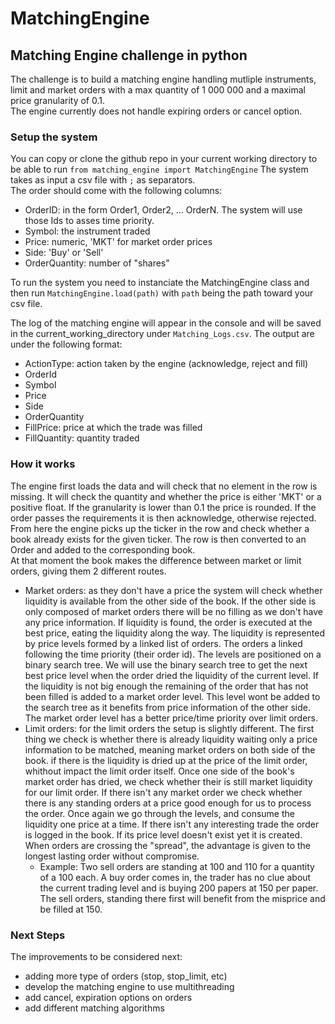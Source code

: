 # MatchingEngine
## Matching Engine challenge in python
The challenge is to build a matching engine handling mutliple instruments, limit and market orders with a max quantity of 1 000 000 and a maximal price granularity of 0.1. <br>
The engine currently does not handle expiring orders or cancel option.
### Setup the system
You can copy or clone the github repo in your current working directory to be able to run `from matching_engine import MatchingEngine`
The system takes as input a csv file with `;` as separators. <br>
The order should come with the following columns: 
- OrderID: in the form Order1, Order2, ... OrderN. The system will use those Ids to asses time priority.
- Symbol: the instrument traded
- Price: numeric, 'MKT' for market order prices
- Side: 'Buy' or 'Sell'
- OrderQuantity: number of "shares" 

To run the system you need to instanciate the MatchingEngine class and then run `MatchingEngine.load(path)` with `path` being the path toward your csv file. 

The log of the matching engine will appear in the console and will be saved in the current_working_directory under `Matching_Logs.csv`. The output are under the following format: 
- ActionType: action taken by the engine (acknowledge, reject and fill)
- OrderId
- Symbol
- Price
- Side
- OrderQuantity
- FillPrice: price at which the trade was filled
- FillQuantity: quantity traded

### How it works
The engine first loads the data and will check that no element in the row is missing. It will check the quantity and whether the price is either 'MKT' or a positive float. If the granularity is lower than 0.1 the price is rounded. If the order passes the requirements it is then acknowledge, otherwise rejected. <br>
From here the engine picks up the ticker in the row and check whether a book already exists for the given ticker. The row is then converted to an Order and added to the corresponding book.  
At that moment the book makes the difference between market or limit orders, giving them 2 different routes. 
- Market orders: as they don't have a price the system will check whether liquidity is available from the other side of the book. If the other side is only composed of market orders there will be no filling as we don't have any price information. If liquidity is found, the order is executed at the best price, eating the liquidity along the way. The liquidity is represented by price levels formed by a linked list of orders. The orders a linked following the time priority (their order id). The levels are positioned on a binary search tree. We will use the binary search tree to get the next best price level when the order dried the liquidity of the current level. If the liquidity is not big enough the remaining of the order that has not been filled is added to a market order level. This level wont be added to the search tree as it benefits from price information of the other side. The market order level has a better price/time priority over limit orders. 
- Limit orders: for the limit orders the setup is slightly different. The first thing we check is whether there is already liquidity waiting only a price information to be matched, meaning market orders on both side of the book. if there is the liquidity is dried up at the price of the limit order, whithout impact the limit order itself. Once one side of the book's market order has dried, we check whether their is still market liquidity for our limit order. If there isn't any market order we check whether there is any standing orders at a price good enough for us to process the order. Once again we go through the levels, and consume the liquidity one price at a time. If there isn't any interesting trade the order is logged in the book. If its price level doesn't exist yet it is created. 
When orders are crossing the "spread", the advantage is given to the longest lasting order without compromise. <br> 
  - Example: Two sell orders are standing at 100 and 110 for a quantity of a 100 each. A buy order comes in, the trader has no clue about the current trading level and is buying 200 papers at 150 per paper. The sell orders, standing there first will benefit from the misprice and be filled at 150. 

### Next Steps 
The improvements to be considered next: 
- adding more type of orders (stop, stop_limit, etc)
- develop the matching engine to use multithreading 
- add cancel, expiration options on orders
- add different matching algorithms 
